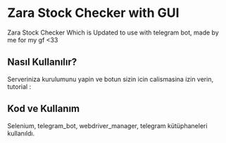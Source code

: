 # Zara Stock Checker with GUI
Zara Stock Checker Which is Updated to use with telegram bot, made by me for my gf <33

## Nasıl Kullanılır?

Serveriniza kurulumunu yapin ve botun sizin icin calismasina izin verin, tutorial : 

## Kod ve Kullanım
Selenium, telegram_bot, webdriver_manager, telegram  kütüphaneleri kullanıldı.

